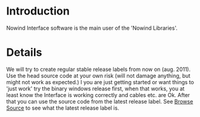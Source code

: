 # Introduction #

Nowind Interface software is the main user of the 'Nowind Libraries'.


# Details #

We will try to create regular stable release labels from now on (aug. 2011). Use the head source code at your own risk (will not damage anything, but might not work as expected.) I you are just getting started or want things to 'just work' try the binary windows release first, when that works, you at least know the Interface is working correctly and cables etc. are Ok. After that you can use the source code from the latest release label. See [Browse Source](http://code.google.com/p/nowindlibraries/source/browse/) to see what the latest release label is.
